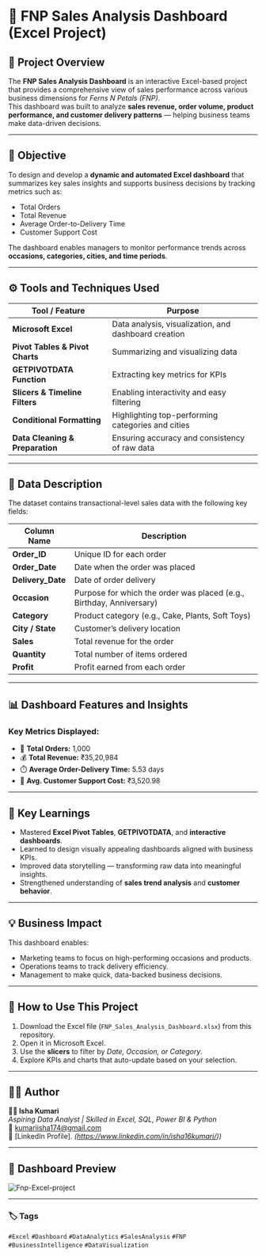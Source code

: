 # 🌸 FNP Sales Analysis Dashboard (Excel Project)

## 📖 Project Overview
The **FNP Sales Analysis Dashboard** is an interactive Excel-based project that provides a comprehensive view of sales performance across various business dimensions for *Ferns N Petals (FNP)*.  
This dashboard was built to analyze **sales revenue, order volume, product performance, and customer delivery patterns** — helping business teams make data-driven decisions.

---

## 🎯 Objective
To design and develop a **dynamic and automated Excel dashboard** that summarizes key sales insights and supports business decisions by tracking metrics such as:
- Total Orders  
- Total Revenue  
- Average Order-to-Delivery Time  
- Customer Support Cost  

The dashboard enables managers to monitor performance trends across **occasions, categories, cities, and time periods**.

---

## ⚙️ Tools and Techniques Used
| Tool / Feature | Purpose |
|-----------------|----------|
| **Microsoft Excel** | Data analysis, visualization, and dashboard creation |
| **Pivot Tables & Pivot Charts** | Summarizing and visualizing data |
| **GETPIVOTDATA Function** | Extracting key metrics for KPIs |
| **Slicers & Timeline Filters** | Enabling interactivity and easy filtering |
| **Conditional Formatting** | Highlighting top-performing categories and cities |
| **Data Cleaning & Preparation** | Ensuring accuracy and consistency of raw data |

---

## 🧩 Data Description
The dataset contains transactional-level sales data with the following key fields:

| Column Name | Description |
|--------------|-------------|
| **Order_ID** | Unique ID for each order |
| **Order_Date** | Date when the order was placed |
| **Delivery_Date** | Date of order delivery |
| **Occasion** | Purpose for which the order was placed (e.g., Birthday, Anniversary) |
| **Category** | Product category (e.g., Cake, Plants, Soft Toys) |
| **City / State** | Customer’s delivery location |
| **Sales** | Total revenue for the order |
| **Quantity** | Total number of items ordered |
| **Profit** | Profit earned from each order |

---

## 📊 Dashboard Features and Insights
### **Key Metrics Displayed:**
- 🛒 **Total Orders:** 1,000  
- 💰 **Total Revenue:** ₹35,20,984  
- ⏱️ **Average Order-Delivery Time:** 5.53 days  
- 🤝 **Avg. Customer Support Cost:** ₹3,520.98  


---

## 🧠 Key Learnings
- Mastered **Excel Pivot Tables**, **GETPIVOTDATA**, and **interactive dashboards**.  
- Learned to design visually appealing dashboards aligned with business KPIs.  
- Improved data storytelling — transforming raw data into meaningful insights.  
- Strengthened understanding of **sales trend analysis** and **customer behavior**.

---

## 💡 Business Impact
This dashboard enables:
- Marketing teams to focus on high-performing occasions and products.  
- Operations teams to track delivery efficiency.  
- Management to make quick, data-backed business decisions.  


---

## 🚀 How to Use This Project
1. Download the Excel file (`FNP_Sales_Analysis_Dashboard.xlsx`) from this repository.  
2. Open it in Microsoft Excel.  
3. Use the **slicers** to filter by *Date, Occasion, or Category*.  
4. Explore KPIs and charts that auto-update based on your selection.  

---

## 🧑‍💻 Author
**👩‍💼 Isha Kumari**  
*Aspiring Data Analyst | Skilled in Excel, SQL, Power BI & Python*  
📧 [kumariisha174@gmail.com](mailto:kumariisha174@gmail.com)  
🔗 [LinkedIn Profile]. *(https://www.linkedin.com/in/isha16kumari/))*

---

## 📸 Dashboard Preview
![Fnp-Excel-project](https://github.com/user-attachments/assets/03a57573-389e-4666-abba-872030827503)

---

### 🏷️ Tags
`#Excel` `#Dashboard` `#DataAnalytics` `#SalesAnalysis` `#FNP` `#BusinessIntelligence` `#DataVisualization`

